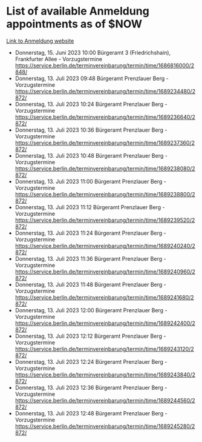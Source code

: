 # List of available Anmeldung appointments as of $NOW
[Link to Anmeldung website](https://service.berlin.de/terminvereinbarung/termin/tag.php?termin=1&anliegen[]=120686&dienstleisterlist=122210,122217,327316,122219,327312,122227,327314,122231,327346,122243,327348,122254,122252,329742,122260,329745,122262,329748,122271,327278,122273,327274,122277,327276,330436,122280,327294,122282,327290,122284,327292,122291,327270,122285,327266,122286,327264,122296,327268,150230,329760,122297,327286,122294,327284,122312,329763,122314,329775,122304,327330,122311,327334,122309,327332,317869,122281,327352,122279,329772,122283,122276,327324,122274,327326,122267,329766,122246,327318,122251,327320,122257,327322,122208,327298,122226,327300&herkunft=http%3A%2F%2Fservice.berlin.de%2Fdienstleistung%2F120686%2F)
- Donnerstag, 15. Juni 2023 10:00 Bürgeramt 3 (Friedrichshain), Frankfurter Allee - Vorzugstermine https://service.berlin.de/terminvereinbarung/termin/time/1686816000/2848/
- Donnerstag, 13. Juli 2023 09:48 Bürgeramt Prenzlauer Berg - Vorzugstermine https://service.berlin.de/terminvereinbarung/termin/time/1689234480/2872/
- Donnerstag, 13. Juli 2023 10:24 Bürgeramt Prenzlauer Berg - Vorzugstermine https://service.berlin.de/terminvereinbarung/termin/time/1689236640/2872/
- Donnerstag, 13. Juli 2023 10:36 Bürgeramt Prenzlauer Berg - Vorzugstermine https://service.berlin.de/terminvereinbarung/termin/time/1689237360/2872/
- Donnerstag, 13. Juli 2023 10:48 Bürgeramt Prenzlauer Berg - Vorzugstermine https://service.berlin.de/terminvereinbarung/termin/time/1689238080/2872/
- Donnerstag, 13. Juli 2023 11:00 Bürgeramt Prenzlauer Berg - Vorzugstermine https://service.berlin.de/terminvereinbarung/termin/time/1689238800/2872/
- Donnerstag, 13. Juli 2023 11:12 Bürgeramt Prenzlauer Berg - Vorzugstermine https://service.berlin.de/terminvereinbarung/termin/time/1689239520/2872/
- Donnerstag, 13. Juli 2023 11:24 Bürgeramt Prenzlauer Berg - Vorzugstermine https://service.berlin.de/terminvereinbarung/termin/time/1689240240/2872/
- Donnerstag, 13. Juli 2023 11:36 Bürgeramt Prenzlauer Berg - Vorzugstermine https://service.berlin.de/terminvereinbarung/termin/time/1689240960/2872/
- Donnerstag, 13. Juli 2023 11:48 Bürgeramt Prenzlauer Berg - Vorzugstermine https://service.berlin.de/terminvereinbarung/termin/time/1689241680/2872/
- Donnerstag, 13. Juli 2023 12:00 Bürgeramt Prenzlauer Berg - Vorzugstermine https://service.berlin.de/terminvereinbarung/termin/time/1689242400/2872/
- Donnerstag, 13. Juli 2023 12:12 Bürgeramt Prenzlauer Berg - Vorzugstermine https://service.berlin.de/terminvereinbarung/termin/time/1689243120/2872/
- Donnerstag, 13. Juli 2023 12:24 Bürgeramt Prenzlauer Berg - Vorzugstermine https://service.berlin.de/terminvereinbarung/termin/time/1689243840/2872/
- Donnerstag, 13. Juli 2023 12:36 Bürgeramt Prenzlauer Berg - Vorzugstermine https://service.berlin.de/terminvereinbarung/termin/time/1689244560/2872/
- Donnerstag, 13. Juli 2023 12:48 Bürgeramt Prenzlauer Berg - Vorzugstermine https://service.berlin.de/terminvereinbarung/termin/time/1689245280/2872/
